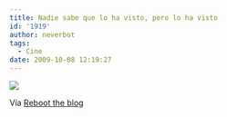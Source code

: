 ```yaml
---
title: Nadie sabe que lo ha visto, pero lo ha visto
id: '1919'
author: neverbot
tags:
  - Cine
date: 2009-10-08 12:19:27
---
```


[![](./3F7gN4uIxku91eju8tT6otOho1_500.png)](http://blog.swas.es/post/121401212/via-nerviosismo-jachemita-rubendomfer)

Vía [Reboot the blog](http://blog.swas.es/post/121401212/via-nerviosismo-jachemita-rubendomfer)
